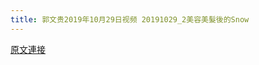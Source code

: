 ```yaml
---
title: 郭文贵2019年10月29日视频 20191029_2美容美髮後的Snow
---
```


[原文連接](https://gnews.org/ThreadView/53479101)


